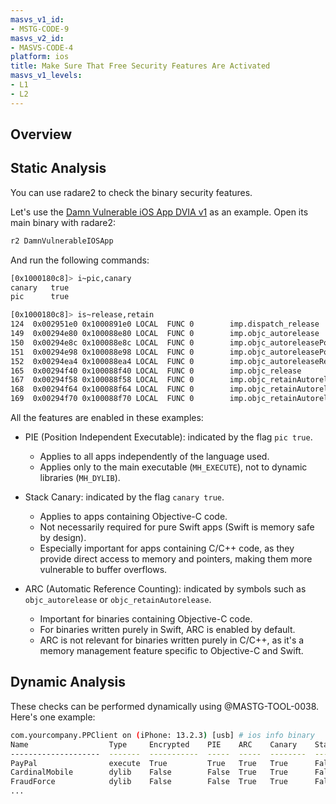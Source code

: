```yaml
---
masvs_v1_id:
- MSTG-CODE-9
masvs_v2_id:
- MASVS-CODE-4
platform: ios
title: Make Sure That Free Security Features Are Activated
masvs_v1_levels:
- L1
- L2
---
```


## Overview

## Static Analysis

You can use radare2 to check the binary security features.

Let's use the [Damn Vulnerable iOS App DVIA v1](https://github.com/prateek147/DVIA/) as an example. Open its main binary with radare2:

```bash
r2 DamnVulnerableIOSApp
```

And run the following commands:

```bash
[0x1000180c8]> i~pic,canary
canary   true
pic      true
```

```bash
[0x1000180c8]> is~release,retain
124  0x002951e0 0x1000891e0 LOCAL  FUNC 0        imp.dispatch_release
149  0x00294e80 0x100088e80 LOCAL  FUNC 0        imp.objc_autorelease
150  0x00294e8c 0x100088e8c LOCAL  FUNC 0        imp.objc_autoreleasePoolPop
151  0x00294e98 0x100088e98 LOCAL  FUNC 0        imp.objc_autoreleasePoolPush
152  0x00294ea4 0x100088ea4 LOCAL  FUNC 0        imp.objc_autoreleaseReturnValue
165  0x00294f40 0x100088f40 LOCAL  FUNC 0        imp.objc_release
167  0x00294f58 0x100088f58 LOCAL  FUNC 0        imp.objc_retainAutorelease
168  0x00294f64 0x100088f64 LOCAL  FUNC 0        imp.objc_retainAutoreleaseReturnValue
169  0x00294f70 0x100088f70 LOCAL  FUNC 0        imp.objc_retainAutoreleasedReturnValue
```

All the features are enabled in these examples:

- PIE (Position Independent Executable): indicated by the flag `pic true`.
    - Applies to all apps independently of the language used.
    - Applies only to the main executable (`MH_EXECUTE`), not to dynamic libraries (`MH_DYLIB`).

- Stack Canary: indicated by the flag `canary true`.
    - Applies to apps containing Objective-C code.
    - Not necessarily required for pure Swift apps (Swift is memory safe by design).
    - Especially important for apps containing C/C++ code, as they provide direct access to memory and pointers, making them more vulnerable to buffer overflows.

- ARC (Automatic Reference Counting): indicated by symbols such as `objc_autorelease` or `objc_retainAutorelease`.
    - Important for binaries containing Objective-C code.
    - For binaries written purely in Swift, ARC is enabled by default.
    - ARC is not relevant for binaries written purely in C/C++, as it's a memory management feature specific to Objective-C and Swift.

## Dynamic Analysis

These checks can be performed dynamically using @MASTG-TOOL-0038. Here's one example:

```bash
com.yourcompany.PPClient on (iPhone: 13.2.3) [usb] # ios info binary
Name                  Type     Encrypted    PIE    ARC    Canary    Stack Exec    RootSafe
--------------------  -------  -----------  -----  -----  --------  ------------  ----------
PayPal                execute  True         True   True   True      False         False
CardinalMobile        dylib    False        False  True   True      False         False
FraudForce            dylib    False        False  True   True      False         False
...
```
